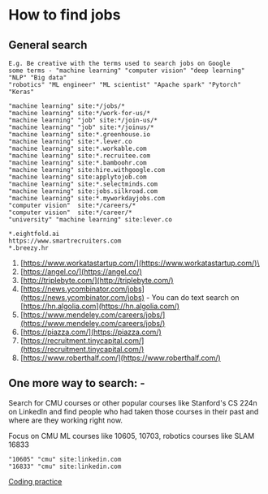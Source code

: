 # How to find jobs

## General search

```
E.g. Be creative with the terms used to search jobs on Google
some terms - "machine learning" "computer vision" "deep learning" "NLP" "Big data"
"robotics" "ML engineer" "ML scientist" "Apache spark" "Pytorch" "Keras"

"machine learning" site:*/jobs/*
"machine learning" site:*/work-for-us/*
"machine learning" "job" site:*/join-us/*
"machine learning" "job" site:*/joinus/*
"machine learning" site:*.greenhouse.io
"machine learning" site:*.lever.co
"machine learning" site:*.workable.com
"machine learning" site:*.recruitee.com
"machine learning" site:*.bamboohr.com
"machine learning" site:hire.withgoogle.com
"machine learning" site:applytojob.com
"machine learning" site:*.selectminds.com
"machine learning" site:jobs.silkroad.com
"machine learning" site:*.myworkdayjobs.com
"computer vision"  site:*/careers/*
"computer vision"  site:*/career/*
"university" "machine learning" site:lever.co

*.eightfold.ai
https://www.smartrecruiters.com
*.breezy.hr
```

1. [https://www.workatastartup.com/](https://www.workatastartup.com/)\
2. [https://angel.co/](https://angel.co/)
3. [http://triplebyte.com/](http://triplebyte.com/)
4. [https://news.ycombinator.com/jobs](https://news.ycombinator.com/jobs) - You can do text search on [https://hn.algolia.com](https://hn.algolia.com/)
5. [https://www.mendeley.com/careers/jobs/](https://www.mendeley.com/careers/jobs/)
6. [https://piazza.com/](https://piazza.com/)
7. [https://recruitment.tinycapital.com/](https://recruitment.tinycapital.com/)
8. [https://www.roberthalf.com/](https://www.roberthalf.com/)

## One more way to search: -

Search for CMU courses or other popular courses like Stanford's CS 224n on LinkedIn and find people who had taken those courses in their past and where are they working right now. 

Focus on CMU ML courses like 10605, 10703, robotics courses like SLAM 16833

```
"10605" "cmu" site:linkedin.com
"16833" "cmu" site:linkedin.com
```

[Coding practice](https://github.com/abhishekbamotra/job_hunt_tricks/blob/main/Coding%20practice.md)
